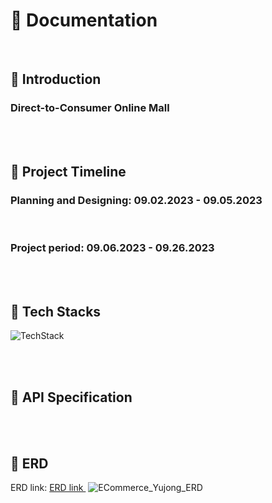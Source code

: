 # 📝 Documentation

<br>

## 📌 Introduction

### Direct-to-Consumer Online Mall

</br>

<br>

## 📌 Project Timeline

### Planning and Designing: 09.02.2023 - 09.05.2023

<br>

### Project period: 09.06.2023 - 09.26.2023

</br>

<br>

## 📌 Tech Stacks

![TechStack](https://github.com/cracker321/ECommerce_Yujong/assets/98802354/6fc2e5c8-e74a-4048-aade-f8e6e4384475)

</br>

<br>

## 📌 API Specification

</br>

<br>

## 📌 ERD

ERD link: <a href =  "https://dbdiagram.io/d/65115beeffbf5169f06f100c" target="_blank">ERD link </a>
![ECommerce_Yujong_ERD](https://github.com/cracker321/ECommerce_Yujong/assets/98802354/90f81ff7-bfa1-4e54-bf84-1314b27c3f0d)

</br>
